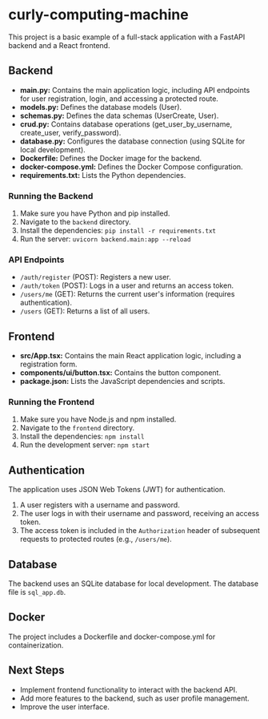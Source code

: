 # curly-computing-machine

This project is a basic example of a full-stack application with a FastAPI backend and a React frontend.

## Backend

*   **main.py:** Contains the main application logic, including API endpoints for user registration, login, and accessing a protected route.
*   **models.py:** Defines the database models (User).
*   **schemas.py:** Defines the data schemas (UserCreate, User).
*   **crud.py:** Contains database operations (get\_user\_by\_username, create\_user, verify\_password).
*   **database.py:** Configures the database connection (using SQLite for local development).
*   **Dockerfile:** Defines the Docker image for the backend.
*   **docker-compose.yml:** Defines the Docker Compose configuration.
*   **requirements.txt:** Lists the Python dependencies.

### Running the Backend

1.  Make sure you have Python and pip installed.
2.  Navigate to the `backend` directory.
3.  Install the dependencies: `pip install -r requirements.txt`
4.  Run the server: `uvicorn backend.main:app --reload`

### API Endpoints

*   `/auth/register` (POST): Registers a new user.
*   `/auth/token` (POST): Logs in a user and returns an access token.
*   `/users/me` (GET): Returns the current user's information (requires authentication).
*   `/users` (GET): Returns a list of all users.

## Frontend

*   **src/App.tsx:** Contains the main React application logic, including a registration form.
*   **components/ui/button.tsx:** Contains the button component.
*   **package.json:** Lists the JavaScript dependencies and scripts.

### Running the Frontend

1.  Make sure you have Node.js and npm installed.
2.  Navigate to the `frontend` directory.
3.  Install the dependencies: `npm install`
4.  Run the development server: `npm start`

## Authentication

The application uses JSON Web Tokens (JWT) for authentication.

1.  A user registers with a username and password.
2.  The user logs in with their username and password, receiving an access token.
3.  The access token is included in the `Authorization` header of subsequent requests to protected routes (e.g., `/users/me`).

## Database

The backend uses an SQLite database for local development. The database file is `sql_app.db`.

## Docker

The project includes a Dockerfile and docker-compose.yml for containerization.

## Next Steps

*   Implement frontend functionality to interact with the backend API.
*   Add more features to the backend, such as user profile management.
*   Improve the user interface.

